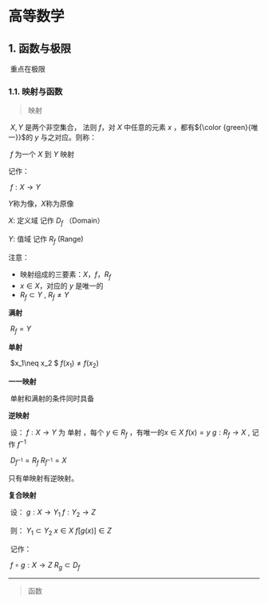 # 高等数学

## 1. 函数与极限

​				重点在极限

### 1.1. 映射与函数

>   映射

​		$X,Y$ 是两个非空集合， 法则 $f$，对 $X$ 中任意的元素 $x$ ，都有${\color {green}{唯一}}$的 $y$ 与之对应。则称： 

​							   $f$  为一个  $X$  到  $Y$  映射 

记作：  				

​								$f: X\rightarrow  Y$

$Y$称为像，$X$称为原像



$X:$   定义域            记作      $D_f$                      （Domain） 

$Y:$   值域                记作      $R_f$						 (Range)



注意：

*   映射组成的三要素：$X，f，R_f$
*   $x\in X$，对应的   $y$   是唯一的
*   $R_f\subset Y$  ,   $R_f \neq Y$



**满射**

​		$R_f = Y$

**单射**

​		$x_1\neq x_2 $           $f(x_1) \neq f(x_2)$

**一一映射**

​		单射和满射的条件同时具备

**逆映射**

​			设： $f:X\rightarrow Y$ 为 单射   ，每个 $y\in R_f$ ，有唯一的$x\in X$              $f(x)=y$      $g:R_f\rightarrow X$  ,   记作  $f^{-1}$  

​			$D_{f^{-1}}=R_f$          $R_{f^{-1}}=X$ 

只有单映射有逆映射。

**复合映射**

​            设：    $g:X\rightarrow Y_1$                $f:Y_2\rightarrow Z$

​			则：		$Y_1 \subset Y_2$         $x\in X$         $f[g(x)]\in Z$

​	记作： 

​	$f\circ g : X\rightarrow Z$				$R_g\subset D_f$



<hr>

>   函数





























